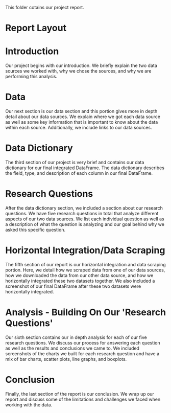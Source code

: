 This folder cotains our project report.

# Report Layout
  # Introduction
  Our project begins with our introduction. We briefly explain the two data sources we worked with, why we chose the sources, and   why we are performing this analysis.

  # Data
  Our next section is our data section and this portion gives more in depth detail about our data sources. We explain where we got each data source as well as some key information that is important to know about the data within each source. Additionally, we include links to our data sources.

  # Data Dictionary
  The third section of our project is very brief and contains our data dictionary for our final integrated DataFrame. The data dictionary describes the field, type, and description of each column in our final DataFrame.

  # Research Questions
  After the data dictionary section, we included a section about our research questions. We have five research questions in total that analyze different aspects of our two data sources. We list each individual question as well as a description of what the question is analyzing and our goal behind why we asked this specific question.

  # Horizontal Integration/Data Scraping
  The fifth section of our report is our horizontal integration and data scraping portion. Here, we detail how we scraped data from one of our data sources, how we downloaded the data from our other data source, and how we horizontally integrated these two datasets together. We also included a screenshot of our final DataFrame after these two datasets were horizontally integrated.

  # Analysis - Building On Our 'Research Questions'
  Our sixth section contains our in depth analysis for each of our five research questions. We discuss our process for answering each question as well as the results and conclusions we came to. We included screenshots of the charts we built for each research question and have a mix of bar charts, scatter plots, line graphs, and boxplots.

  # Conclusion
  Finally, the last section of the report is our conclusion. We wrap up our report and discuss some of the limitations and challenges we faced when working with the data.
